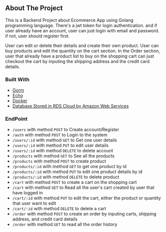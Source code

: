 ## About The Project
This is a Backend Project about Ecommerce App using Golang programming language.
There's a jwt token for login authentication. and if user already have an account, user can just login with email and password. if not, user should register first.

User can edit or delete their details and create their own product.
User can buy products and edit the quantity on the cart section.
In the Order section, user that already have a product list to buy on the shopping cart can just checkout the cart by inputing the shipping address and the credit card details.


### Built With
* [Gorm](https://gorm.io/)
* [Echo](https://echo.labstack.com/)
* [Docker](https://www.docker.com/)
* [Database Stored in RDS Cloud by Amazon Web Services](https://aws.amazon.com/id/?nc2=h_lg)

### EndPoint
* `/users` with method `POST` to Create account/Register
* `/auth` with method `POST` to Login to the system
* `/users/:id` with method `GET` to Get one user details
* `/users/:id` with method `PUT` to edit user details
* `/users/:id` with method `DELETE` to delete account
* `/products` with method `GET` to See all the products
* `/products` with method `POST` to create product
* `/products/:id` with method `GET` to get one product by id
* `/products/:id` with method `PUT` to edit one product details by id
* `/products/:id` with method `DELETE` to delete product
* `/cart` with method `POST` to create a cart on the shopping cart
* `/cart` with method `GET` to Read all the user's cart created by user that have logged in
* `/cart/:id` with method `PUT` to edit the cart, either the product or quantity that user want to edit
* `/cart/:id` with method `DELETE` to delete a cart
* `/order` with method `POST` to create an order by inputing carts, shipping address, and credit card details
* `/order` with method `GET` to read all the order history

